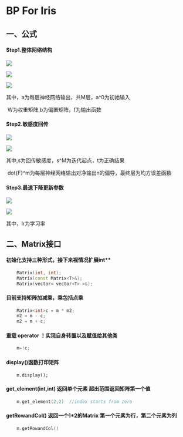 # BP For Iris

## 一、公式

#### Step1.整体网络结构
![](https://latex.codecogs.com/gif.image?\dpi{110}&space;a^0=p)


![](https://latex.codecogs.com/gif.image?\dpi{110}&space;a^{m&plus;1}=f^{m&plus;1}\left(&space;W^{m&plus;1}a^m&plus;b^{m&plus;1}&space;\right)&space;,m=0,1,...,M-1)


![](https://latex.codecogs.com/gif.image?\dpi{110}&space;a=a^M)


其中，a为每层神经网络输出，共M层，a^0为初始输入

​           W为权重矩阵,b为偏置矩阵，f为输出函数

#### Step2.敏感度回传
![](https://latex.codecogs.com/gif.image?\dpi{110}&space;s^M=-2\dot{F}^M\left(&space;n^M&space;\right)&space;\left(&space;t-a&space;\right))

![](https://latex.codecogs.com/gif.image?\dpi{110}&space;s^m=\dot{F}^m\left(&space;n^m&space;\right)&space;\left(&space;W^{m&plus;1}&space;\right)&space;^Ts^{m+1},m=M-1,...,2,1)

其中,s为回传敏感度，s^M为迭代起点，t为正确结果

​           dot{F}^m为每层神经网络输出对净输出n的偏导，最终层为均方误差函数

#### Step3.最速下降更新参数
![](https://latex.codecogs.com/gif.image?\dpi{110}&space;W^m\left(&space;k&plus;1&space;\right)&space;=W^m\left(&space;k&space;\right)&space;-l_rs^m\left(&space;a^{m-1}&space;\right)&space;^T)

![](https://latex.codecogs.com/gif.image?\dpi{110}&space;b^m\left(&space;k&plus;1&space;\right)&space;=b^m\left(&space;k&space;\right)&space;-l_rs^m)


其中，lr为学习率

## 二、Matrix接口

#### 初始化支持三种形式，接下来视情况扩展int** 

```c++
	Matrix(int, int);                                                    
	Matrix(const Matrix<T>&);                                            
	Matrix(vector< vector<T> >&);                                        
```

#### 目前支持矩阵加减乘，乘包括点乘

```c++
    Matrix<int>c = m * m2;
	m2 = m - c;
	m2 = m + c;
```

#### 重载 operator ！实现自身转置以及赋值给其他类

```c++
	m=!c;
```

#### display()函数打印矩阵

```
    m.display();
```

#### get_element(int,int) 返回单个元素 超出范围返回矩阵第一个值

```c++
    m.get_element(2,2)  //index starts from zero
```

#### getRowandCol() 返回一个1*2的Matrix 第一个元素为行，第二个元素为列

```c++
    m.getRowandCol()
```

